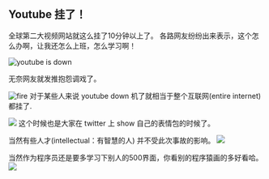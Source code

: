 Youtube 挂了！
---


全球第二大视频网站就这么挂了10分钟以上了。
各路网友纷纷出来表示，这个怎么办啊，让我还怎么上班，怎么学习啊！

![youtube is down](http://cdn2.51ulong.com/18-10-17/53342164.jpg)

无奈网友就发推抱怨调戏了。

![fire](http://cdn2.51ulong.com/18-10-17/66587278.jpg)
对于某些人来说 youtube down 机了就相当于整个互联网(entire internet)都挂了.

![](http://cdn2.51ulong.com/18-10-17/62083754.jpg)
这个时候也是大家在 twitter 上 show 自己的表情包的时候了。

当然有些人才(intellectual：有智慧的人) 并不受此次事故的影响。
![](http://cdn2.51ulong.com/18-10-17/59131773.jpg)

当然作为程序员还是要多学习下别人的500界面，你看别的程序猿画的多好看哈。
![](http://cdn2.51ulong.com/18-10-17/23562772.jpg)
<!--stackedit_data:
eyJoaXN0b3J5IjpbLTEzMzMxMDUxMzgsMTI4NzExNjMsLTE3MT
E2MzIxNTldfQ==
-->